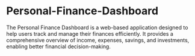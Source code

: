 # Personal-Finance-Dashboard
The Personal Finance Dashboard is a web-based application designed to help users track and manage their finances efficiently. It provides a comprehensive overview of income, expenses, savings, and investments, enabling better financial decision-making.
